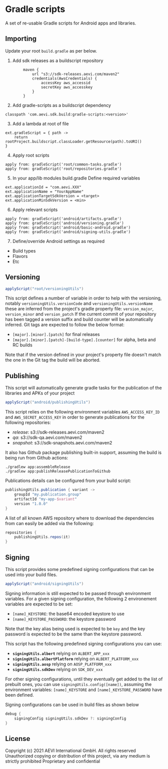# Gradle scripts

A set of re-usable Gradle scripts for Android apps and libraries.

## Importing

Update your root `build.gradle` as per below.

1. Add sdk releases as a buildscript repository
```
        maven {
            url "s3://sdk-releases.aevi.com/maven2"
            credentials(AwsCredentials) {
                accessKey aws_accessid
                secretKey aws_accesskey
            }
        }
```

2. Add gradle-scripts as a buildscript dependency
```
classpath 'com.aevi.sdk.build:gradle-scripts:<version>'
```

3. Add a lambda at root of file
```
ext.gradleScript = { path ->
    return rootProject.buildscript.classLoader.getResource(path).toURI()
}
```

4. Apply root scripts
```
apply from: gradleScript('root/common-tasks.gradle')
apply from: gradleScript('root/repositories.gradle')
```

5. In your app/lib modules build.gradle
   Define required variables
```
ext.applicationId = "com.aevi.XXX"
ext.applicationName = "YourAppName"
ext.applicationTargetSdkVersion = <target>
ext.applicationMinSdkVersion = <min>
```

6. Apply relevant scripts
```
apply from: gradleScript('android/artifacts.gradle')
apply from: gradleScript('android/versioning.gradle')
apply from: gradleScript('android/basic-android.gradle')
apply from: gradleScript('android/signing-utils.gradle')
```

7. Define/override Android settings as required
- Build types
- Flavors
- Etc

## Versioning
```groovy
applyScript("root/versioningUtils")
```
This script defines a number of variable in order to help with the versioning, notably `versioningUtils.versionCode` and `versioningUtils.versionName` these are inferred from the project's gradle property file: `version_major`, `version_minor` and `version_patch`
If the current commit of your repository has been tagged a version suffix and build counter will be automatically inferred. Git tags are expected to follow the below format:
* `[major].[minor].[patch]` for final releases
* `[major].[minor].[patch]-[build-type].[counter]` for alpha, beta and RC builds

Note that if the version defined in your project's property file doesn't match the one in the Git tag the build will be aborted.

## Publishing
This script will automatically generate gradle tasks for the publication of the libraries and APKs of your project

```groovy
applyScript("android/publishingUtils")
```
This script relies on the following environment variables `AWS_ACCESS_KEY_ID` and `AWS_SECRET_ACCESS_KEY` in order to generate publications for the following repositories:
* _release_: s3://sdk-releases.aevi.com/maven2
* _qa_: s3://sdk-qa.aevi.com/maven2
* _snapshot_: s3://sdk-snapshots.aevi.com/maven2

It also has Github package publishing built-in support, assuming the build is being run from Github actions:
```shell
./gradlew app:assembleRelease
./gradlew app:publishReleasePublicationToGithub
```

Publications details can be configured from your build script:
```groovy
publishingUtils.publication { variant ->
    groupId "my.publication.group"
    artifactId "my-app-$variant"
    version "1.0.0"
}
```
A list of all known AWS repository where to download the dependencies from can easily be added via the following:
```groovy
repositories {
    publishingUtils.repos(it)
}
``` 

## Signing

This script provides some predefined signing configurations that can be used into your build files.

```groovy
applyScript("android/signingUtils")
```
Signing information is still expected to be passed through environment variables. For a given signing configuration, the following 2 environement variables are expected to be set:
* `[name]_KEYSTORE`: the base64 encoded keystore to use
* `[name]_KEYSTORE_PASSWORD`: the keystore password

Note that the key alias being used is expected to be `key` and the key password is expected to be the same than the keystore password.

This script has the following predefined signing configurations you can use:
* __`signingUtils.albert`__ relying on `ALBERT_APP_xxx`
* __`signingUtils.albertPlatform`__ relying on `ALBERT_PLATFORM_xxx`
* __`signingUtils.aosp`__ relying on `AOSP_PLATFORM_xxx`
* __`signingUtils.sdkDev`__ relying on `SDK_DEV_xxx`

For other signing configurations, until they eventually get added to the list of prebuilt ones, you can use `signingUtils.config([name])`, assuming the environment variables: `[name]_KEYSTORE` and `[name]_KEYSTORE_PASSWORD` have been defined.

Signing configurations can be used in build files as shown below
```groovy
debug {
    signingConfig signingUtils.sdkDev ?: signingConfig
}
```

## License

Copyright (c) 2021 AEVI International GmbH. All rights reserved
Unauthorized copying or distribution of this project, via any medium is strictly prohibited
Proprietary and confidential
